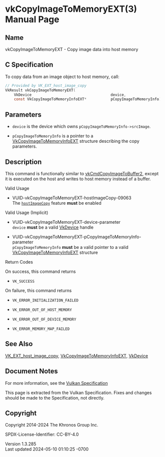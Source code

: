 # vkCopyImageToMemoryEXT(3) Manual Page

## Name

vkCopyImageToMemoryEXT - Copy image data into host memory



## <a href="#_c_specification" class="anchor"></a>C Specification

To copy data from an image object to host memory, call:

``` c
// Provided by VK_EXT_host_image_copy
VkResult vkCopyImageToMemoryEXT(
    VkDevice                                    device,
    const VkCopyImageToMemoryInfoEXT*           pCopyImageToMemoryInfo);
```

## <a href="#_parameters" class="anchor"></a>Parameters

- `device` is the device which owns `pCopyImageToMemoryInfo->srcImage`.

- `pCopyImageToMemoryInfo` is a pointer to a
  [VkCopyImageToMemoryInfoEXT](https://registry.khronos.org/vulkan/specs/1.3-extensions/man/html/VkCopyImageToMemoryInfoEXT.html)
  structure describing the copy parameters.

## <a href="#_description" class="anchor"></a>Description

This command is functionally similar to
[vkCmdCopyImageToBuffer2](https://registry.khronos.org/vulkan/specs/1.3-extensions/man/html/vkCmdCopyImageToBuffer2.html), except it is
executed on the host and writes to host memory instead of a buffer.

Valid Usage

- <a href="#VUID-vkCopyImageToMemoryEXT-hostImageCopy-09063"
  id="VUID-vkCopyImageToMemoryEXT-hostImageCopy-09063"></a>
  VUID-vkCopyImageToMemoryEXT-hostImageCopy-09063  
  The <a
  href="https://registry.khronos.org/vulkan/specs/1.3-extensions/html/vkspec.html#features-hostImageCopy"
  target="_blank" rel="noopener"><code>hostImageCopy</code></a> feature
  **must** be enabled

Valid Usage (Implicit)

- <a href="#VUID-vkCopyImageToMemoryEXT-device-parameter"
  id="VUID-vkCopyImageToMemoryEXT-device-parameter"></a>
  VUID-vkCopyImageToMemoryEXT-device-parameter  
  `device` **must** be a valid [VkDevice](https://registry.khronos.org/vulkan/specs/1.3-extensions/man/html/VkDevice.html) handle

- <a href="#VUID-vkCopyImageToMemoryEXT-pCopyImageToMemoryInfo-parameter"
  id="VUID-vkCopyImageToMemoryEXT-pCopyImageToMemoryInfo-parameter"></a>
  VUID-vkCopyImageToMemoryEXT-pCopyImageToMemoryInfo-parameter  
  `pCopyImageToMemoryInfo` **must** be a valid pointer to a valid
  [VkCopyImageToMemoryInfoEXT](https://registry.khronos.org/vulkan/specs/1.3-extensions/man/html/VkCopyImageToMemoryInfoEXT.html)
  structure

Return Codes

On success, this command returns  
- `VK_SUCCESS`

On failure, this command returns  
- `VK_ERROR_INITIALIZATION_FAILED`

- `VK_ERROR_OUT_OF_HOST_MEMORY`

- `VK_ERROR_OUT_OF_DEVICE_MEMORY`

- `VK_ERROR_MEMORY_MAP_FAILED`

## <a href="#_see_also" class="anchor"></a>See Also

[VK_EXT_host_image_copy](https://registry.khronos.org/vulkan/specs/1.3-extensions/man/html/VK_EXT_host_image_copy.html),
[VkCopyImageToMemoryInfoEXT](https://registry.khronos.org/vulkan/specs/1.3-extensions/man/html/VkCopyImageToMemoryInfoEXT.html),
[VkDevice](https://registry.khronos.org/vulkan/specs/1.3-extensions/man/html/VkDevice.html)

## <a href="#_document_notes" class="anchor"></a>Document Notes

For more information, see the <a
href="https://registry.khronos.org/vulkan/specs/1.3-extensions/html/vkspec.html#vkCopyImageToMemoryEXT"
target="_blank" rel="noopener">Vulkan Specification</a>

This page is extracted from the Vulkan Specification. Fixes and changes
should be made to the Specification, not directly.

## <a href="#_copyright" class="anchor"></a>Copyright

Copyright 2014-2024 The Khronos Group Inc.

SPDX-License-Identifier: CC-BY-4.0

Version 1.3.285  
Last updated 2024-05-10 01:10:25 -0700
